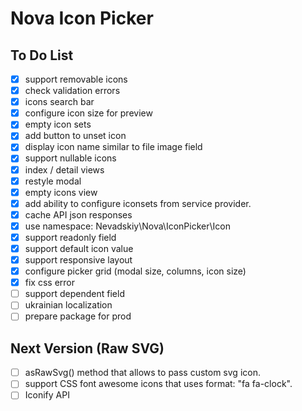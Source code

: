 # Nova Icon Picker

## To Do List

- [x] support removable icons
- [x] check validation errors
- [x] icons search bar
- [x] configure icon size for preview
- [x] empty icon sets
- [x] add button to unset icon
- [x] display icon name similar to file image field 
- [x] support nullable icons
- [x] index / detail views
- [x] restyle modal
- [x] empty icons view
- [x] add ability to configure iconsets from service provider.
- [x] cache API json responses
- [x] use namespace: Nevadskiy\Nova\IconPicker\Icon
- [x] support readonly field
- [x] support default icon value
- [x] support responsive layout
- [x] configure picker grid (modal size, columns, icon size)
- [x] fix css error
- [ ] support dependent field
- [ ] ukrainian localization
- [ ] prepare package for prod

## Next Version (Raw SVG)

- [ ] asRawSvg() method that allows to pass custom svg icon.
- [ ] support CSS font awesome icons that uses format: "fa fa-clock".
- [ ] Iconify API
